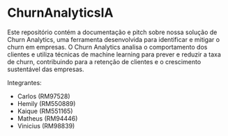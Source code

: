 # ChurnAnalyticsIA

Este repositório contém a documentação e pitch sobre nossa solução de Churn Analytics, uma ferramenta desenvolvida para identificar e mitigar o churn em empresas. O Churn Analytics analisa o comportamento dos clientes e utiliza técnicas de machine learning para prever e reduzir a taxa de churn, contribuindo para a retenção de clientes e o crescimento sustentável das empresas.

Integrantes:

- Carlos (RM97528)
- Hemily (RM550889)
- Kaique (RM551165)
- Matheus (RM94446)
- Vinicius (RM98839)
